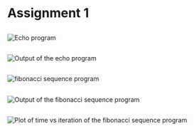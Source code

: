 # Assignment 1
##
![Echo program](https://github.com/user-attachments/assets/2466cebb-2c81-4dcc-9db9-10049e77fbe6)
##
![Output of the echo program](https://github.com/user-attachments/assets/ca6112b1-a394-4223-a86b-630ff3964676)
##
![fibonacci sequence program](https://github.com/user-attachments/assets/05a6e435-1453-4de1-9ded-458fd6bcafb9)
##
![Output of the fibonacci sequence program](https://github.com/user-attachments/assets/ff38bc7c-42e6-4bc3-b8a6-96d50be4c66b)
##
![Plot of time vs iteration of the fibonacci sequence program](https://github.com/user-attachments/assets/8e39d298-e6d4-41b2-a49a-03ba24015d4e)
